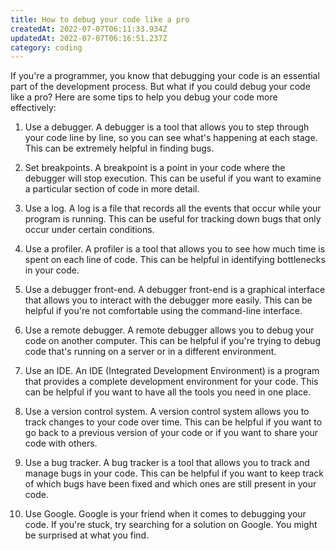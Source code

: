 ```yaml
---
title: How to debug your code like a pro
createdAt: 2022-07-07T06:11:33.934Z
updatedAt: 2022-07-07T06:16:51.237Z
category: coding
---
```


If you're a programmer, you know that debugging your code is an essential part of the development process. But what if you could debug your code like a pro? Here are some tips to help you debug your code more effectively:

1. Use a debugger. A debugger is a tool that allows you to step through your code line by line, so you can see what's happening at each stage. This can be extremely helpful in finding bugs.

2. Set breakpoints. A breakpoint is a point in your code where the debugger will stop execution. This can be useful if you want to examine a particular section of code in more detail.

3. Use a log. A log is a file that records all the events that occur while your program is running. This can be useful for tracking down bugs that only occur under certain conditions.

4. Use a profiler. A profiler is a tool that allows you to see how much time is spent on each line of code. This can be helpful in identifying bottlenecks in your code.

5. Use a debugger front-end. A debugger front-end is a graphical interface that allows you to interact with the debugger more easily. This can be helpful if you're not comfortable using the command-line interface.

6. Use a remote debugger. A remote debugger allows you to debug your code on another computer. This can be helpful if you're trying to debug code that's running on a server or in a different environment.

7. Use an IDE. An IDE (Integrated Development Environment) is a program that provides a complete development environment for your code. This can be helpful if you want to have all the tools you need in one place.

8. Use a version control system. A version control system allows you to track changes to your code over time. This can be helpful if you want to go back to a previous version of your code or if you want to share your code with others.

9. Use a bug tracker. A bug tracker is a tool that allows you to track and manage bugs in your code. This can be helpful if you want to keep track of which bugs have been fixed and which ones are still present in your code.

10. Use Google. Google is your friend when it comes to debugging your code. If you're stuck, try searching for a solution on Google. You might be surprised at what you find.
